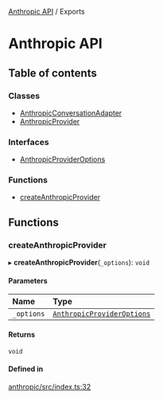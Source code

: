 <!-- 
 ⚠️  AUTO-GENERATED FILE - DO NOT EDIT MANUALLY
 This file is automatically generated by scripts/docs-generator.js
 To make changes, edit the source TypeScript files or update the generator script
-->

[Anthropic API](../) / Exports

# Anthropic API

## Table of contents

### Classes

- [AnthropicConversationAdapter](classes/AnthropicConversationAdapter)
- [AnthropicProvider](classes/AnthropicProvider)

### Interfaces

- [AnthropicProviderOptions](interfaces/AnthropicProviderOptions)

### Functions

- [createAnthropicProvider](#createanthropicprovider)

## Functions

### createAnthropicProvider

▸ **createAnthropicProvider**(`_options`): `void`

#### Parameters

| Name | Type |
| :------ | :------ |
| `_options` | [`AnthropicProviderOptions`](interfaces/AnthropicProviderOptions) |

#### Returns

`void`

#### Defined in

[anthropic/src/index.ts:32](https://github.com/woojubb/robota/blob/a30a05a48bffaad2a16dd1a2033d90e93b7392cf/packages/anthropic/src/index.ts#L32)
